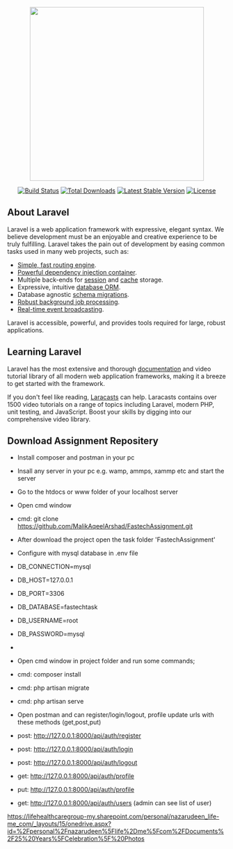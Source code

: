 <p align="center"><a href="https://laravel.com" target="_blank"><img src="https://raw.githubusercontent.com/laravel/art/master/logo-lockup/5%20SVG/2%20CMYK/1%20Full%20Color/laravel-logolockup-cmyk-red.svg" width="400"></a></p>

<p align="center">
<a href="https://travis-ci.org/laravel/framework"><img src="https://travis-ci.org/laravel/framework.svg" alt="Build Status"></a>
<a href="https://packagist.org/packages/laravel/framework"><img src="https://img.shields.io/packagist/dt/laravel/framework" alt="Total Downloads"></a>
<a href="https://packagist.org/packages/laravel/framework"><img src="https://img.shields.io/packagist/v/laravel/framework" alt="Latest Stable Version"></a>
<a href="https://packagist.org/packages/laravel/framework"><img src="https://img.shields.io/packagist/l/laravel/framework" alt="License"></a>
</p>

## About Laravel

Laravel is a web application framework with expressive, elegant syntax. We believe development must be an enjoyable and creative experience to be truly fulfilling. Laravel takes the pain out of development by easing common tasks used in many web projects, such as:

- [Simple, fast routing engine](https://laravel.com/docs/routing).
- [Powerful dependency injection container](https://laravel.com/docs/container).
- Multiple back-ends for [session](https://laravel.com/docs/session) and [cache](https://laravel.com/docs/cache) storage.
- Expressive, intuitive [database ORM](https://laravel.com/docs/eloquent).
- Database agnostic [schema migrations](https://laravel.com/docs/migrations).
- [Robust background job processing](https://laravel.com/docs/queues).
- [Real-time event broadcasting](https://laravel.com/docs/broadcasting).

Laravel is accessible, powerful, and provides tools required for large, robust applications.

## Learning Laravel

Laravel has the most extensive and thorough [documentation](https://laravel.com/docs) and video tutorial library of all modern web application frameworks, making it a breeze to get started with the framework.

If you don't feel like reading, [Laracasts](https://laracasts.com) can help. Laracasts contains over 1500 video tutorials on a range of topics including Laravel, modern PHP, unit testing, and JavaScript. Boost your skills by digging into our comprehensive video library.

## Download Assignment Repositery
- Install composer and postman in your pc
- Insall any server in your pc e.g. wamp, ammps, xammp etc and start the server
- Go to the htdocs or www folder of your localhost server
- Open cmd window
- cmd: git clone https://github.com/MalikAqeelArshad/FastechAssignment.git
- After download the project open the task folder 'FastechAssignment'
- Configure with mysql database in .env file
- DB_CONNECTION=mysql
- DB_HOST=127.0.0.1
- DB_PORT=3306
- DB_DATABASE=fastechtask
- DB_USERNAME=root
- DB_PASSWORD=mysql
- 
- Open cmd window in project folder and run some commands;
- cmd: composer install
- cmd: php artisan migrate
- cmd: php artisan serve

- Open postman and can register/login/logout, profile update urls with these methods (get,post,put)
- post: http://127.0.0.1:8000/api/auth/register
- post: http://127.0.0.1:8000/api/auth/login
- post: http://127.0.0.1:8000/api/auth/logout
- get: http://127.0.0.1:8000/api/auth/profile
- put: http://127.0.0.1:8000/api/auth/profile
- get: http://127.0.0.1:8000/api/auth/users (admin can see list of user)


https://lifehealthcaregroup-my.sharepoint.com/personal/nazarudeen_life-me_com/_layouts/15/onedrive.aspx?id=%2Fpersonal%2Fnazarudeen%5Flife%2Dme%5Fcom%2FDocuments%2F25%20Years%5FCelebration%5F%20Photos
